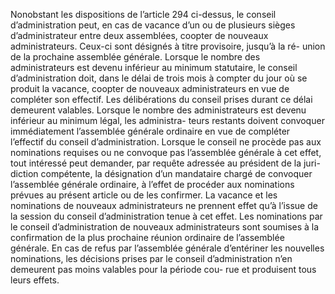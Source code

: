 Nonobstant les dispositions de l’article 294 ci-dessus, le conseil d’administration peut, en cas de vacance d’un ou de plusieurs sièges d’administrateur entre deux assemblées, coopter de nouveaux administrateurs. Ceux-ci sont désignés à titre provisoire, jusqu’à la ré- union de la prochaine assemblée générale.
Lorsque le nombre des administrateurs est devenu inférieur au minimum statutaire, le conseil d’administration doit, dans le délai de trois mois à compter du jour où se produit la vacance, coopter de nouveaux administrateurs en vue de compléter son effectif. Les délibérations du conseil prises durant ce délai demeurent valables.
Lorsque le nombre des administrateurs est devenu inférieur au minimum légal, les administra- teurs restants doivent convoquer immédiatement l’assemblée générale ordinaire en vue de compléter l’effectif du conseil d’administration.
Lorsque le conseil ne procède pas aux nominations requises ou ne convoque pas l’assemblée générale à cet effet, tout intéressé peut demander, par requête adressée au président de la juri- diction compétente, la désignation d’un mandataire chargé de convoquer l’assemblée générale ordinaire, à l’effet de procéder aux nominations prévues au présent article ou de les confirmer.
La vacance et les nominations de nouveaux administrateurs ne prennent effet qu’à l’issue de la session du conseil d’administration tenue à cet effet.
Les nominations par le conseil d’administration de nouveaux administrateurs sont soumises à la confirmation de la plus prochaine réunion ordinaire de l’assemblée générale.
En cas de refus par l’assemblée générale d’entériner les nouvelles nominations, les décisions prises par le conseil d’administration n’en demeurent pas moins valables pour la période cou- rue et produisent tous leurs effets.